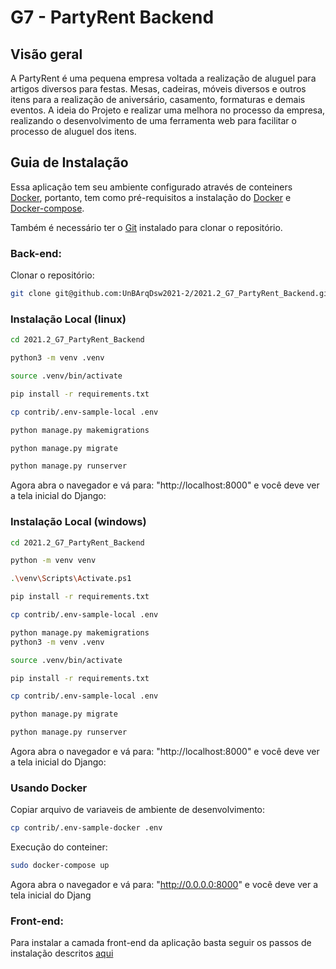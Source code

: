 # G7 - PartyRent Backend
## Visão geral

A PartyRent é uma pequena empresa voltada a realização de aluguel para artigos diversos para festas. Mesas, cadeiras, móveis diversos e outros itens para a realização de aniversário, casamento, formaturas e demais eventos. A ideia do Projeto e realizar uma melhora no processo da empresa, realizando o desenvolvimento de uma ferramenta web para facilitar o processo de aluguel dos itens.

## Guia de Instalação

Essa aplicação tem seu ambiente configurado através de conteiners [Docker](https://www.docker.com), portanto, tem como pré-requisitos a instalação do [Docker](https://www.docker.com/get-started) e [Docker-compose](https://docs.docker.com/compose/install/).

Também é necessário ter o [Git](https://git-scm.com) instalado para clonar o repositório.

### **Back-end**:

Clonar o repositório:
  
``` bash
git clone git@github.com:UnBArqDsw2021-2/2021.2_G7_PartyRent_Backend.git
```
    

### Instalação Local (linux)

``` bash
cd 2021.2_G7_PartyRent_Backend
```
``` bash
python3 -m venv .venv
```
``` bash
source .venv/bin/activate
```
``` bash
pip install -r requirements.txt
```
``` bash
cp contrib/.env-sample-local .env
```
``` bash
python manage.py makemigrations
```
``` bash
python manage.py migrate
```
``` bash
python manage.py runserver  
```  

Agora abra o navegador e vá para: "http://localhost:8000" e você deve ver a tela inicial do Django:  

### Instalação Local (windows)

``` bash
cd 2021.2_G7_PartyRent_Backend
```
``` bash
python -m venv venv   
```
``` bash
.\venv\Scripts\Activate.ps1 
```
``` bash
pip install -r requirements.txt
```
``` bash
cp contrib/.env-sample-local .env
```
``` bash
python manage.py makemigrations
python3 -m venv .venv
```
``` bash
source .venv/bin/activate
```
``` bash
pip install -r requirements.txt
```
``` bash
cp contrib/.env-sample-local .env
```
``` bash
python manage.py migrate
```
``` bash
python manage.py runserver  
```  

Agora abra o navegador e vá para: "http://localhost:8000" e você deve ver a tela inicial do Django:  
    
    
### Usando Docker  
    
Copiar arquivo de variaveis de ambiente de desenvolvimento:  
``` bash
cp contrib/.env-sample-docker .env
```
    
Execução do conteiner:
``` bash
sudo docker-compose up
```

Agora abra o navegador e vá para: "http://0.0.0.0:8000" e você deve ver a tela inicial do Djang  
    

### **Front-end:**

Para instalar a camada front-end da aplicação basta seguir os passos de instalação descritos [aqui](https://github.com/UnBArqDsw2021-2/2021.2_G7_PartyRent_Frontend)

